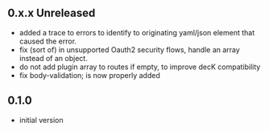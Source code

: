 
## 0.x.x Unreleased

- added a trace to errors to identify to originating yaml/json element that
  caused the error.
- fix (sort of) in unsupported Oauth2 security flows, handle an array
  instead of an object.
- do not add plugin array to routes if empty, to improve decK compatibility
- fix body-validation; is now properly added

## 0.1.0

- initial version
